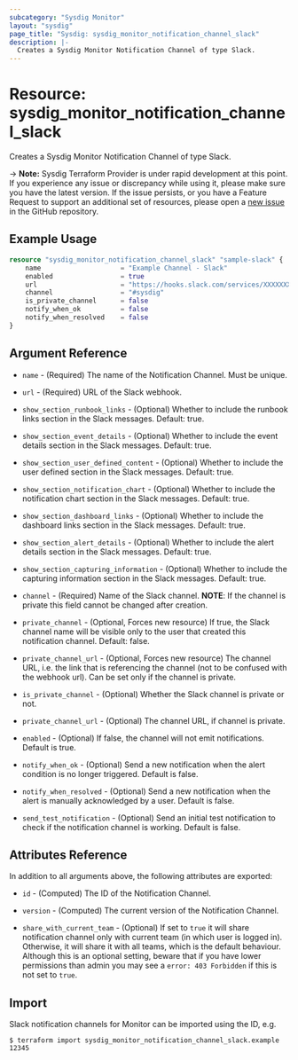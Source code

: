 ```yaml
---
subcategory: "Sysdig Monitor"
layout: "sysdig"
page_title: "Sysdig: sysdig_monitor_notification_channel_slack"
description: |-
  Creates a Sysdig Monitor Notification Channel of type Slack.
---
```


# Resource: sysdig_monitor_notification_channel_slack

Creates a Sysdig Monitor Notification Channel of type Slack.

-> **Note:** Sysdig Terraform Provider is under rapid development at this point. If you experience any issue or discrepancy while using it, please make sure you have the latest version. If the issue persists, or you have a Feature Request to support an additional set of resources, please open a [new issue](https://github.com/sysdiglabs/terraform-provider-sysdig/issues/new) in the GitHub repository.

## Example Usage

```terraform
resource "sysdig_monitor_notification_channel_slack" "sample-slack" {
	name                    = "Example Channel - Slack"
	enabled                 = true
	url                     = "https://hooks.slack.com/services/XXXXXXXXX/XXXXXXXXX/XXXXXXXXXXXXXXXXXXXXXXXX"
	channel                 = "#sysdig"
	is_private_channel      = false
	notify_when_ok          = false
	notify_when_resolved    = false
}
```

## Argument Reference

* `name` - (Required) The name of the Notification Channel. Must be unique.

* `url` - (Required) URL of the Slack webhook.

* `show_section_runbook_links` - (Optional) Whether to include the runbook links section in the Slack messages. Default: true.

* `show_section_event_details` - (Optional) Whether to include the event details section in the Slack messages. Default: true.

* `show_section_user_defined_content` - (Optional) Whether to include the user defined section in the Slack messages. Default: true.

* `show_section_notification_chart` - (Optional) Whether to include the notification chart section in the Slack messages. Default: true.

* `show_section_dashboard_links` - (Optional) Whether to include the dashboard links section in the Slack messages. Default: true.

* `show_section_alert_details` - (Optional) Whether to include the alert details section in the Slack messages. Default: true.

* `show_section_capturing_information` - (Optional) Whether to include the capturing information section in the Slack messages. Default: true.

* `channel` - (Required) Name of the Slack channel.  **NOTE**: If the channel is private this field cannot be changed after creation.

* `private_channel` - (Optional, Forces new resource) If true, the Slack channel name will be visible only to the user that created this notification channel. Default: false.

* `private_channel_url` - (Optional, Forces new resource) The channel URL, i.e. the link that is referencing the channel (not to be confused with the webhook url). Can be set only if the channel is private.

* `is_private_channel` - (Optional) Whether the Slack channel is private or not.

* `private_channel_url` - (Optional) The channel URL, if channel is private.


* `enabled` - (Optional) If false, the channel will not emit notifications. Default is true.

* `notify_when_ok` - (Optional) Send a new notification when the alert condition is
    no longer triggered. Default is false.

* `notify_when_resolved` - (Optional) Send a new notification when the alert is manually
    acknowledged by a user. Default is false.

* `send_test_notification` - (Optional) Send an initial test notification to check
    if the notification channel is working. Default is false.

## Attributes Reference

In addition to all arguments above, the following attributes are exported:

* `id` - (Computed) The ID of the Notification Channel.

* `version` - (Computed) The current version of the Notification Channel.

* `share_with_current_team` - (Optional) If set to `true` it will share notification channel only with current team (in which user is logged in).
  Otherwise, it will share it with all teams, which is the default behaviour. Although this is an optional setting, beware that if you have lower permissions than admin you may see a `error: 403 Forbidden` if this is not set to `true`.

## Import

Slack notification channels for Monitor can be imported using the ID, e.g.

```
$ terraform import sysdig_monitor_notification_channel_slack.example 12345
```
